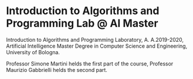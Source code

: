 # Introduction to Algorithms and Programming Lab @ AI Master

Introduction to Algorithms and Programming Laboratory, A. A.2019-2020, Artificial Intelligence Master Degree in Computer Science and Engineering, University of Bologna.

Professor Simone Martini helds the first part of the course, Professor Maurizio Gabbrielli helds the second part.
